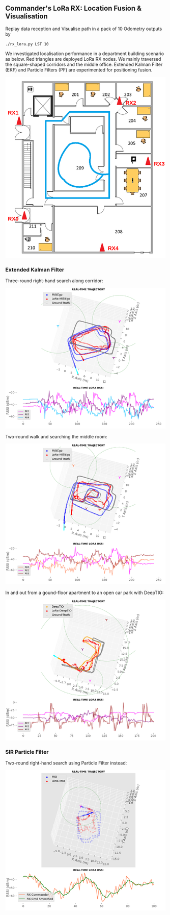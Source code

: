 ## Commander's LoRa RX: Location Fusion & Visualisation

Replay data reception and Visualise path in a pack of 10 Odometry outputs by

```
./rx_lora.py LST 10
```

We investigated localisation performance in a department building scenario as below. Red triangles are deployed LoRa RX nodes. We mainly traversed the square-shaped corridors and the middle office. Extended Kalman Filter (EKF) and Particle Filters (PF) are experimented for positioning fusion.

![rhb](https://github.com/zdai257/LoRaRX/blob/main/Trajectory/rhb_RXs.png)

### Extended Kalman Filter

Three-round right-hand search along corridor:

![left3](https://github.com/zdai257/LoRaRX/blob/main/Trajectory/demo0324Left3.png)

Two-round walk and searching the middle room:

![leftvicon2](https://github.com/zdai257/LoRaRX/blob/main/Trajectory/demo0324LeftVicon2.png)

In and out from a gound-floor apartment to an open car park with DeepTIO:

![ApartmentInOut3](https://github.com/zdai257/LoRaRX/blob/main/Trajectory/ApartmentInOut3.png)

### SIR Particle Filter

Two-round right-hand search using Particle Filter instead:

![pf_left2](https://github.com/zdai257/LoRaRX/blob/main/Trajectory/demo0.png)
